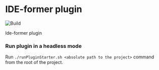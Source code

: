 # IDE-former plugin

![Build](https://github.com/JetBrains-Research/ideformer-plugin/workflows/Build/badge.svg)

<!-- Plugin description -->
Ide-former plugin
<!-- Plugin description end -->

### Run plugin in a headless mode

Run `./runPluginStarter.sh <absolute path to the project>` command from the root of the project.